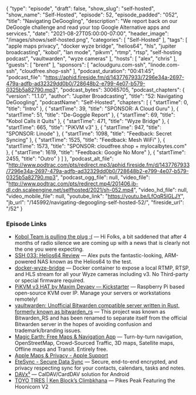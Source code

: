 {
  "type": "episode",
  "draft": false,
  "show_slug": "self-hosted",
  "show_name": "Self-Hosted",
  "episode": 52,
  "episode_padded": "052",
  "title": "Navigating DeGoogling",
  "description": "We report back on our DeGoogle challenge and read your top Google Alternative apps and services.",
  "date": "2021-08-27T05:00:00-07:00",
  "header_image": "/images/shows/self-hosted.png",
  "categories": [
    "Self-Hosted"
  ],
  "tags": [
    "apple maps privacy",
    "docker wyze bridge",
    "helios64",
    "hls",
    "jupiter broadcasting",
    "kobol",
    "lan mode",
    "pikvm",
    "rtmp",
    "rtsp",
    "self-hosting podcast",
    "vaultwarden",
    "wyze cameras"
  ],
  "hosts": [
    "alex",
    "chris"
  ],
  "guests": [
    "brent"
  ],
  "sponsors": [
    "acloudguru.com-ssh",
    "linode.com-ssh",
    "cloudfree.shop-ssh"
  ],
  "podcast_duration": "00:41:45",
  "podcast_file": "https://aphid.fireside.fm/d/1437767933/7296e34a-2697-479a-adfb-ad32329dd0b0/728648b2-e799-4e07-b579-0325b5a82790.mp3",
  "podcast_bytes": 30065705,
  "podcast_chapters": {
    "version": "1.1.0",
    "author": "Jupiter Broadcasting",
    "title": "52: Navigating DeGoogling",
    "podcastName": "Self-Hosted",
    "chapters": [
      {
        "startTime": 0,
        "title": "Intro"
      },
      {
        "startTime": 39,
        "title": "SPONSOR: A Cloud Guru"
      },
      {
        "startTime": 51,
        "title": "De-Goggle Report"
      },
      {
        "startTime": 69,
        "title": "Kobol Calls it Quits"
      },
      {
        "startTime": 471,
        "title": "Wyze Bridge"
      },
      {
        "startTime": 665,
        "title": "PiKVM v3"
      },
      {
        "startTime": 947,
        "title": "SPONSOR: Linode"
      },
      {
        "startTime": 1098,
        "title": "Feedback: Secret Syncing"
      },
      {
        "startTime": 1525,
        "title": "Feedback: Mesh WiFi"
      },
      {
        "startTime": 1573,
        "title": "SPONSOR: cloudfree.shop + mylocalbytes.com"
      },
      {
        "startTime": 1619,
        "title": "Feedback: Google No More"
      },
      {
        "startTime": 2455,
        "title": "Outro"
      }
    ]
  },
  "podcast_alt_file": "http://www.podtrac.com/pts/redirect.mp3/aphid.fireside.fm/d/1437767933/7296e34a-2697-479a-adfb-ad32329dd0b0/728648b2-e799-4e07-b579-0325b5a82790.mp3",
  "podcast_ogg_file": null,
  "video_file": "http://www.podtrac.com/pts/redirect.mp4/201406.jb-dl.cdn.scaleengine.net/selfhosted/2021/sh-052.mp4",
  "video_hd_file": null,
  "video_mobile_file": null,
  "youtube_link": "https://youtu.be/LfOqR5lGLJY",
  "jb_url": "/145992/navigating-degoogling-self-hosted-52/",
  "fireside_url": "/52"
}


### Episode Links

  * [Kobol Team is pulling the plug ;(](https://blog.kobol.io/2021/08/25/we-are-pulling-the-plug/ "Kobol Team is pulling the plug ;\(") — Hi Folks, a bit saddened that after 4 months of radio silence we are coming up with a news that is clearly not the one you were expecting.
  * [SSH 033: Helios64 Review](https://notes.jupiterbroadcasting.com/self-hosted/2020/episode-033/ "SSH 033: Helios64 Review") — Alex puts the fantastic-looking, ARM-powered NAS known as the Helios64 to the test.
  * [docker-wyze-bridge](https://github.com/mrlt8/docker-wyze-bridge "docker-wyze-bridge") — Docker container to expose a local RTMP, RTSP, and HLS stream for all your Wyze cameras including v3. No Third-party or special firmware required.
  * [PiKVM v3 HAT by Maxim Devaev — Kickstarter](https://www.kickstarter.com/projects/mdevaev/pikvm-v3-hat?ref=user_menu "PiKVM v3 HAT by Maxim Devaev — Kickstarter") — Raspberry Pi based open-source KVM over IP. Manage your servers or workstations remotely! 
  * [vaultwarden: Unofficial Bitwarden compatible server written in Rust, formerly known as bitwarden_rs](https://github.com/dani-garcia/vaultwarden "vaultwarden: Unofficial Bitwarden compatible server written in Rust, formerly known as bitwarden_rs") — This project was known as Bitwarden_RS and has been renamed to separate itself from the official Bitwarden server in the hopes of avoiding confusion and trademark/branding issues. 
  * [Magic Earth: Free Maps & Navigation App](https://www.magicearth.com/ "Magic Earth: Free Maps & Navigation App") — Turn-by-turn navigation, OpenStreetMap, Crowd-Sourced Traffic, 3D maps, Satellite maps, Offline maps and Transit. Entirely free.
  * [Apple Maps & Privacy - Apple Support](https://support.apple.com/en-us/HT212039 "Apple Maps & Privacy - Apple Support")
  * [EteSync - Secure Data Sync](https://www.etesync.com/ "EteSync - Secure Data Sync") — Secure, end-to-end encrypted, and privacy respecting sync for your contacts, calendars, tasks and notes.
  * [DAVx⁵](https://www.davx5.com/ "DAVx⁵") — CalDAV/CardDAV solution for Android 
  * [TOYO TIRES | Ken Block’s Climbkhana](https://www.youtube.com/watch?v=Hg6L_7qLIEQ "TOYO TIRES | Ken Block’s Climbkhana") — Pikes Peak Featuring the Hoonicorn V2


